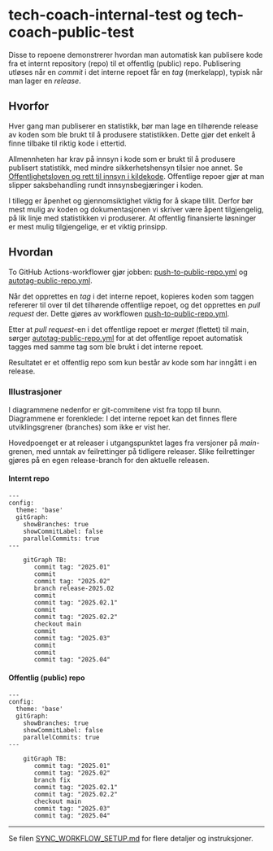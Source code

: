 # tech-coach-internal-test og tech-coach-public-test

Disse to repoene demonstrerer hvordan man automatisk kan publisere kode fra et internt
repository (repo) til et offentlig (public) repo.
Publisering utløses når en *commit* i det interne repoet får en *tag* (merkelapp),
typisk når man lager en *release*.

## Hvorfor

Hver gang man publiserer en statistikk, bør man lage en tilhørende release av koden som
ble brukt til å produsere statistikken.
Dette gjør det enkelt å finne tilbake til riktig kode i ettertid.

Allmennheten har krav på innsyn i kode som er brukt til å produsere publisert statistikk,
med mindre sikkerhetshensyn tilsier noe annet.
Se [Offentlighetsloven og rett til innsyn i kildekode].
Offentlige repoer gjør at man slipper saksbehandling rundt innsynsbegjæringer i koden.

I tillegg er åpenhet og gjennomsiktighet viktig for å skape tillit.
Derfor bør mest mulig av koden og dokumentasjonen vi skriver være åpent tilgjengelig,
på lik linje med statistikken vi produserer.
At offentlig finansierte løsninger er mest mulig tilgjengelige, er et viktig prinsipp.

## Hvordan

To GitHub Actions-workflower gjør jobben: [push-to-public-repo.yml] og [autotag-public-repo.yml].

Når det opprettes en *tag* i det interne repoet, kopieres koden som taggen refererer til
over til det tilhørende offentlige repoet, og det opprettes en *pull request* der.
Dette gjøres av workflowen [push-to-public-repo.yml].

Etter at *pull request*-en i det offentlige repoet er *merget* (flettet) til main,
sørger [autotag-public-repo.yml] for at det offentlige repoet automatisk tagges med samme
tag som ble brukt i det interne repoet.

Resultatet er et offentlig repo som kun består av kode som har inngått i en release.

### Illustrasjoner

I diagrammene nedenfor er git-commitene vist fra topp til bunn.
Diagrammene er forenklede: I det interne repoet kan det finnes flere utviklingsgrener (branches) som ikke er vist her.

Hovedpoenget er at releaser i utgangspunktet lages fra versjoner på *main*-grenen,
med unntak av feilrettinger på tidligere releaser.
Slike feilrettinger gjøres på en egen release-branch for den aktuelle releasen.

#### Internt repo
```mermaid
---
config:
  theme: 'base'
  gitGraph:
    showBranches: true
    showCommitLabel: false
    parallelCommits: true
---

    gitGraph TB:
       commit tag: "2025.01"
       commit
       commit tag: "2025.02"
       branch release-2025.02
       commit
       commit tag: "2025.02.1"
       commit
       commit tag: "2025.02.2"
       checkout main
       commit
       commit tag: "2025.03"
       commit
       commit
       commit tag: "2025.04"
```

#### Offentlig (public) repo

```mermaid
---
config:
  theme: 'base'
  gitGraph:
    showBranches: true
    showCommitLabel: false
    parallelCommits: true
---

    gitGraph TB:
       commit tag: "2025.01"
       commit tag: "2025.02"
       branch fix
       commit tag: "2025.02.1"
       commit tag: "2025.02.2"
       checkout main
       commit tag: "2025.03"
       commit tag: "2025.04"
```

---

Se filen [SYNC_WORKFLOW_SETUP.md](SYNC_WORKFLOW_SETUP.md) for flere detaljer og instruksjoner.

[autotag-public-repo.yml]: https://github.com/statisticsnorway/tech-coach-internal-test/blob/main/.github/workflows/autotag-public-repo.yml
[push-to-public-repo.yml]: https://github.com/statisticsnorway/tech-coach-internal-test/blob/main/.github/workflows/push-to-public-repo.yml
[Offentlighetsloven og rett til innsyn i kildekode]: https://statistics-norway.atlassian.net/wiki/spaces/BEST/pages/3069476887/Offentlighetsloven+og+rett+til+innsyn+i+kildekode
